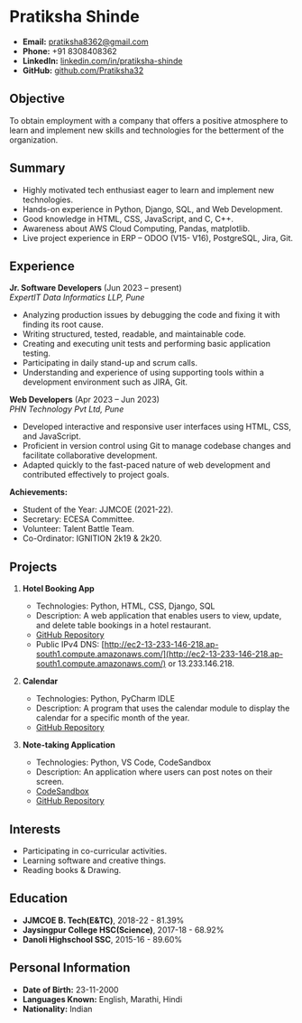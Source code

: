 # Pratiksha Shinde

- **Email:** pratiksha8362@gmail.com
- **Phone:** +91 8308408362
- **LinkedIn:** [linkedin.com/in/pratiksha-shinde](www.linkedin.com/in/pratiksha-shinde)
- **GitHub:** [github.com/Pratiksha32](https://github.com/Pratiksha32)

## Objective

To obtain employment with a company that offers a positive atmosphere to learn and implement new skills and technologies for the betterment of the organization.

## Summary

- Highly motivated tech enthusiast eager to learn and implement new technologies.
- Hands-on experience in Python, Django, SQL, and Web Development.
- Good knowledge in HTML, CSS, JavaScript, and C, C++.
- Awareness about AWS Cloud Computing, Pandas, matplotlib.
- Live project experience in ERP – ODOO (V15- V16), PostgreSQL, Jira, Git.

## Experience

**Jr. Software Developers** (Jun 2023 – present)  
*ExpertIT Data Informatics LLP, Pune*

- Analyzing production issues by debugging the code and fixing it with finding its root cause.
- Writing structured, tested, readable, and maintainable code.
- Creating and executing unit tests and performing basic application testing.
- Participating in daily stand-up and scrum calls.
- Understanding and experience of using supporting tools within a development environment such as JIRA, Git.

**Web Developers** (Apr 2023 – Jun 2023)  
*PHN Technology Pvt Ltd, Pune*

- Developed interactive and responsive user interfaces using HTML, CSS, and JavaScript.
- Proficient in version control using Git to manage codebase changes and facilitate collaborative development.
- Adapted quickly to the fast-paced nature of web development and contributed effectively to project goals.

**Achievements:**
- Student of the Year: JJMCOE (2021-22).
- Secretary: ECESA Committee.
- Volunteer: Talent Battle Team.
- Co-Ordinator: IGNITION 2k19 & 2k20.

## Projects

1. **Hotel Booking App**
   - Technologies: Python, HTML, CSS, Django, SQL
   - Description: A web application that enables users to view, update, and delete table bookings in a hotel restaurant.
   - [GitHub Repository](https://github.com/Pratiksha32/Django_dinning_bookingapp_.git)
   - Public IPv4 DNS: [http://ec2-13-233-146-218.ap-south1.compute.amazonaws.com/](http://ec2-13-233-146-218.ap-south1.compute.amazonaws.com/) or 13.233.146.218.

2. **Calendar**
   - Technologies: Python, PyCharm IDLE
   - Description: A program that uses the calendar module to display the calendar for a specific month of the year.
   - [GitHub Repository](https://github.com/Pratiksha32/calendar.git)

3. **Note-taking Application**
   - Technologies: Python, VS Code, CodeSandbox
   - Description: An application where users can post notes on their screen.
   - [CodeSandbox](https://codesandbox.io/s/silly-water-1ecscv?file=/src/index.js)
   - [GitHub Repository](https://github.com/Pratiksha32/Front_End_Project_Devtown_.git)

## Interests

- Participating in co-curricular activities.
- Learning software and creative things.
- Reading books & Drawing.

## Education

- **JJMCOE B. Tech(E&TC)**, 2018-22 - 81.39%
- **Jaysingpur College HSC(Science)**, 2017-18 - 68.92%
- **Danoli Highschool SSC**, 2015-16 - 89.60%

## Personal Information

- **Date of Birth:** 23-11-2000
- **Languages Known:** English, Marathi, Hindi
- **Nationality:** Indian
